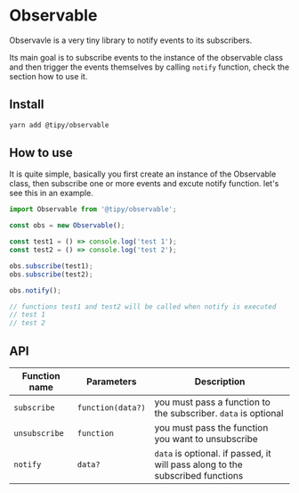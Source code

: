 # Observable

Observavle is a very tiny library to notify events to its subscribers.

Its main goal is to subscribe events to the instance of the observable class and then trigger the events themselves by calling `notify` function, check the section how to use it.


## Install

```bash
yarn add @tipy/observable
```

## How to use

It is quite simple, basically you first create an instance of the Observable class, then subscribe one or more events and excute notify function. let's see this in an example.

```javascript
import Observable from '@tipy/observable';

const obs = new Observable();

const test1 = () => console.log('test 1');
const test2 = () => console.log('test 2');

obs.subscribe(test1);
obs.subscribe(test2);

obs.notify();

// functions test1 and test2 will be called when notify is executed
// test 1
// test 2
```

## API

| Function name | Parameters | Description |
|-----|-----|-----|
| `subscribe` | `function(data?)` | you must pass a function to the subscriber. `data` is optional |
| `unsubscribe` | `function` | you must pass the function you want to unsubscribe |
| `notify` | `data?` | `data` is optional. if passed, it will pass along to the subscribed functions |

